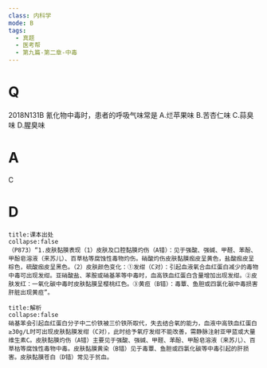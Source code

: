 ```yaml
---
class: 内科学
mode: B
tags:
  - 真题
  - 医考帮
  - 第九篇-第二章-中毒
---
```


# Q
2018N131B 氰化物中毒时，患者的呼吸气味常是
A.烂苹果味
B.苦杏仁味
C.蒜臭味
D.腥臭味

# A
C
# D
```ad-note
title:课本出处
collapse:false
（P873）“1.皮肤黏膜表现（1）皮肤及口腔黏膜灼伤（A错）：见于强酸、强碱、甲醛、苯酚、甲酚皂溶液（来苏儿）、百草枯等腐蚀性毒物灼伤。硝酸灼伤皮肤黏膜痂皮呈黄色，盐酸痂皮呈棕色，硫酸痂皮呈黑色。（2）皮肤颜色变化：①发绀（C对）：引起血液氧合血红蛋白减少的毒物中毒可出现发绀。亚硝酸盐、苯胺或硝基苯等中毒时，血高铁血红蛋白含量增加出现发绀。②皮肤发红：一氧化碳中毒时皮肤黏膜呈樱桃红色。③黄疸（B错）：毒蕈、鱼胆或四氯化碳中毒损害肝脏出现黄疸”。
```

```ad-summary
title:解析
collapse:false
硝基苯会引起血红蛋白分子中二价铁被三价铁所取代，失去结合氧的能力，血液中高铁血红蛋白≥30g/L时可出现皮肤黏膜发绀（C对），此时给予氧疗发绀不能改善，需静脉注射亚甲蓝或大量维生素C。皮肤黏膜灼伤（A错）主要见于强酸、强碱、甲醛、苯酚、甲酚皂溶液（来苏儿）、百草枯等腐蚀性毒物中毒。皮肤黏膜黄染（B错）见于毒蕈、鱼胆或四氯化碳等中毒引起的肝损害。皮肤黏膜苍白（D错）常见于贫血。
```

